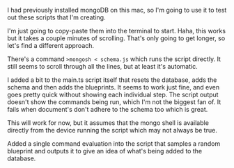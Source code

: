 I had previously installed mongoDB on this mac, so I'm going to use it to test out these scripts that I'm creating.

I'm just going to copy-paste them into the terminal to start. Haha, this works but it takes a couple minutes of scrolling. That's only going to get longer, so let's find a different approach.

There's a command `>mongosh < schema.js` which runs the script directly. It still seems to scroll through all the lines, but at least it's automatic.

I added a bit to the main.ts script itself that resets the database, adds the schema and then adds the blueprints. It seems to work just fine, and even goes pretty quick without showing each individual step. The script output doesn't show the commands being run, which I'm not the biggest fan of. It fails when document's don't adhere to the schema too which is great.

This will work for now, but it assumes that the mongo shell is available directly from the device running the script which may not always be true.

Added a single command evaluation into the script that samples a random blueprint and outputs it to give an idea of what's being added to the database.
